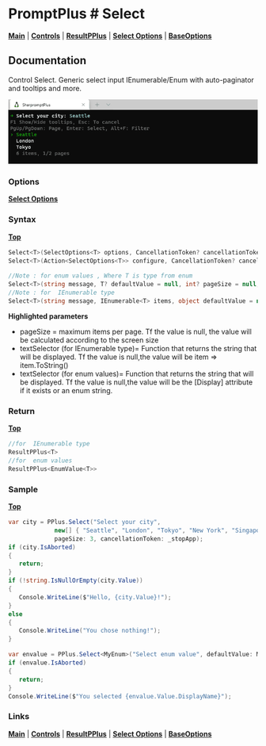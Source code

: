 # PromptPlus # Select
[**Main**](index.md#help) | 
[**Controls**](index.md#apis) |
[**ResultPPlus**](resultpplus) |
[**Select Options**](selectoptions) |
[**BaseOptions**](baseoptions)

## Documentation
Control Select. Generic select input IEnumerable/Enum with auto-paginator and tooltips and more.

![](./images/Select.gif)

### Options

[**Select Options**](selectoptions)

### Syntax
[**Top**](#promptplus--select)

```csharp
Select<T>(SelectOptions<T> options, CancellationToken? cancellationToken = null)
Select<T>(Action<SelectOptions<T>> configure, CancellationToken? cancellationToken = null)
```

```csharp
//Note : for enum values , Where T is type from enum
Select<T>(string message, T? defaultValue = null, int? pageSize = null, CancellationToken? cancellationToken = null)
//Note : for  IEnumerable type
Select<T>(string message, IEnumerable<T> items, object defaultValue = null, int? pageSize = null, Func<T, string> textSelector = null, CancellationToken? cancellationToken = null)
```

**Highlighted parameters**
- pageSize = maximum items per page. Tf the value is null, the value will be calculated according to the screen size 
- textSelector (for  IEnumerable type)= Function that returns the string that will be displayed. Tf the value is null,the value will be item => item.ToString()
- textSelector (for  enum values)= Function that returns the string that will be displayed. Tf the value is null,the value will be the \[Display\] attribute if it exists or an enum string.

### Return
[**Top**](#promptplus--select)

```csharp
//for  IEnumerable type
ResultPPlus<T> 
//for  enum values
ResultPPlus<EnumValue<T>>
```

### Sample
[**Top**](#promptplus--select)

```csharp
var city = PPlus.Select("Select your city", 
             new[] { "Seattle", "London", "Tokyo", "New York", "Singapore", "Shanghai" }, 
             pageSize: 3, cancellationToken: _stopApp);
if (city.IsAborted)
{
   return;
}
if (!string.IsNullOrEmpty(city.Value))
{
   Console.WriteLine($"Hello, {city.Value}!");
}
else
{
   Console.WriteLine("You chose nothing!");
}
```

```csharp
var envalue = PPlus.Select<MyEnum>("Select enum value", defaultValue: MyEnum.Foo, cancellationToken: _stopApp);
if (envalue.IsAborted)
{
   return;
}
Console.WriteLine($"You selected {envalue.Value.DisplayName}");
```

### Links
[**Main**](index.md#help) | 
[**Controls**](index.md#apis) |
[**ResultPPlus**](resultpplus) |
[**Select Options**](selectoptions) |
[**BaseOptions**](baseoptions)
